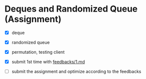 # Deques and Randomized Queue (Assignment)

- [x] deque
- [x] randomized queue
- [x] permutation, testing client
- [x] submit 1st time with [feedbacks/1.md]()
- [ ] submit the assignment and optimize according to the feedbacks


